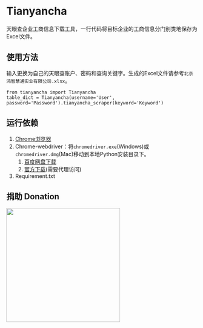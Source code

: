 # Tianyancha
天眼查企业工商信息下载工具，一行代码将目标企业的工商信息分门别类地保存为Excel文件。

## 使用方法
输入更换为自己的天眼查账户、密码和查询关键字。生成的Excel文件请参考`北京鸿智慧通实业有限公司.xlsx`。
    
    from tianyancha import Tianyancha
    table_dict = Tianyancha(username='User', password='Password').tianyancha_scraper(keyword='Keyword')

<!--- ![demo](https://user-images.githubusercontent.com/10396208/40413412-5875fa46-5ea8-11e8-975a-546290cb746c.gif) -->

## 运行依赖
1. [Chrome浏览器](https://www.google.com/chrome/)
2. Chrome-webdriver：将`chromedriver.exe`(Windows)或`chromedriver.dmg`(Mac)移动到本地Python安装目录下。
    1. [百度网盘下载](https://pan.baidu.com/s/1zMSlbRtL6RHhJdp0NL0bcg)
    2. [官方下载](https://sites.google.com/a/chromium.org/chromedriver/downloads)(需要代理访问)
3. Requirement.txt

## 捐助 Donation
<img src="https://user-images.githubusercontent.com/10396208/49501270-6dcd4580-f8ad-11e8-89c9-ff30922df917.jpg" width="300" height="300" />
<!--- Alipay
<img src="https://user-images.githubusercontent.com/10396208/49501461-e03e2580-f8ad-11e8-8c21-3cb9b71cb18a.jpg" width="300" />
-->


